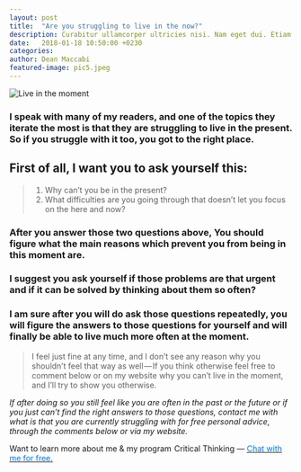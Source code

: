```yaml
---
layout: post
title:  "Are you struggling to live in the now?"
description: Curabitur ullamcorper ultricies nisi. Nam eget dui. Etiam rhoncus. Maecenas tempus, tellus eget condimentum rhoncus, sem quam semper libero, sit amet adipiscing sem neque sed ipsum. Nam quam nunc, blandit vel, luctus pulvinar, hendrerit id, lorem.
date:   2018-01-18 10:50:00 +0230
categories:
author: Dean Maccabi
featured-image: pic5.jpeg
---
```


![Live in the moment]({{site.baseurl}}/images/pic5.jpeg)

### I speak with many of my readers, and one of the topics they iterate the most is that they are struggling to live in the present. So if you struggle with it too, you got to the right place.

## First of all, I want you to ask yourself this:

> 1. Why can’t you be in the present?
> 2. What difficulties are you going through that doesn’t let you focus on the here and now?

### After you answer those two questions above, You should figure what the main reasons which prevent you from being in this moment are.

### I suggest you ask yourself if those problems are that urgent and if it can be solved by thinking about them so often?

### I am sure after you will do ask those questions repeatedly, you will figure the answers to those questions for yourself and will finally be able to live much more often at the moment.

> I feel just fine at any time, and I don’t see any reason why you shouldn’t feel that way as well — If you think otherwise feel free to comment below or on my website why you can’t live in the moment, and I’ll try to show you otherwise.

_If after doing so you still feel like you are often in the past or the future or if you just can’t find the right answers to those questions, contact me with what is that you are currently struggling with for free personal advice, through the comments below or via my website._

Want to learn more about me & my program  Critical Thinking — <a class="drift-open-chat" href="javascript:void(0)"><font color="#0176FF">Chat with me for free.</font></a>
